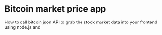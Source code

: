 # Bitcoin market price app

How to call bitcoin json API to grab the stock market data into your frontend using node.js and
